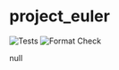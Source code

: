 # project_euler

![Tests](https://github.com/evmckinney9/project_euler/actions/workflows/tests.yml/badge.svg?branch=main)
![Format Check](https://github.com/evmckinney9/project_euler/actions/workflows/format-check.yml/badge.svg?branch=main)

null
